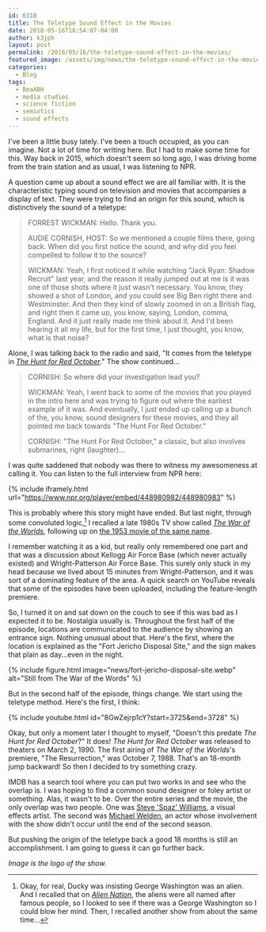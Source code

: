 ```yaml
---
id: 6318
title: The Teletype Sound Effect in the Movies
date: 2018-05-16T18:54:07-04:00
author: k3jph
layout: post
permalink: /2018/05/16/the-teletype-sound-effect-in-the-movies/
featured_image: /assets/img/news/the-teletype-sound-effect-in-the-movies.webp
categories:
  - Blog
tags:
  - BeaABH
  - media studies
  - science fiction
  - semiotics
  - sound effects
---
```

I've been a little busy lately.  I've been a touch occupied, as you
can imagine.  Not a lot of time for writing here.  But I had to
make some time for this.  Way back in 2015, which doesn't seem so
long ago, I was driving home from the train station and as usual,
I was listening to NPR.

A question came up about a sound effect we are all familiar with.
It is the characteristic typing sound on television and movies that
accompanies a display of text.  They were trying to find an origin
for this sound, which is distinctively the sound of a teletype:

> FORREST WICKMAN: Hello. Thank you.
>
> AUDIE CORNISH, HOST: So
we mentioned a couple films there, going back. When did you first
notice the sound, and why did you feel compelled to follow it to
the source?
>
> WICKMAN: Yeah, I first noticed it while watching
"Jack Ryan: Shadow Recruit" last year, and the reason it really
jumped out at me is it was one of those shots where it just wasn't
necessary. You know, they showed a shot of London, and you could
see Big Ben right there and Westminster. And then they kind of
slowly zoomed in on a British flag, and right then it came up, you
know, saying, London, comma, England. And it just really made me
think about it. And I'd been hearing it all my life, but for the
first time, I just thought, you know, what is that noise?

Alone, I was talking back to the radio and said, "It comes from the
teletype in [_The Hunt for Red
October_](https://www.rottentomatoes.com/m/hunt_for_red_october/)."  The
show continued...

> CORNISH: So where did your investigation lead you?  
>
> WICKMAN:
Yeah, I went back to some of the movies that you played in the intro
here and was trying to figure out where the earliest example of it
was. And eventually, I just ended up calling up a bunch of the, you
know, sound designers for these movies, and they all pointed me
back towards "The Hunt For Red October."
>
> CORNISH: "The Hunt For
Red October," a classic, but also involves submarines, right
(laughter)...

I was quite saddened that nobody was there to witness my awesomeness
at calling it.  You can listen to the full interview from NPR here:

{% include iframely.html url="https://www.npr.org/player/embed/448980982/448980983" %}

This is probably where this story might have ended.  But last night,
through some convoluted logic,[^aliennation] I recalled a
late 1980s TV show called [_The War of the
Worlds_](http://horrorfuel.com/2018/02/06/tv-series-review-war-worlds-complete-series/),
following up on [the 1953 movie of the same
name](http://www.tcm.com/this-month/article/188880%7C0/The-War-of-the-Worlds.html).

I remember watching it as a kid, but really only remembered one
part and that was a discussion about Kellogg Air Force Base (which
never actually existed) and Wright-Patterson Air Force Base.  This
surely only stuck in my head because we lived about 15 minutes from
Wright-Patterson, and it was sort of a dominating feature of the
area.  A quick search on YouTube reveals that some of the episodes
have been uploaded, including the feature-length premiere.

So, I turned it on and sat down on the couch to see if this was bad
as I expected it to be.  Nostalgia usually is.  Throughout the first
half of the episode, locations are communicated to the audience by
showing an entrance sign.  Nothing unusual about that.  Here's the
first, where the location is explained as the "Fort Jericho Disposal
Site," and the sign makes that plain as day...even in the night.

{% include figure.html image="news/fort-jericho-disposal-site.webp" alt="Still from The War of the Words" %} 

But in the second half of the episode, things change.  We start
using the teletype method.  Here's the first, I think:

{% include youtube.html id="8GwZejrp1cY?start=3725&end=3728" %}

Okay, but only a moment later I thought to myself, "Doesn't this
predate _The Hunt for Red October_?"  It does!  _The Hunt for Red
October_ was released to theaters on March 2, 1990.  The first
airing of _The War of the Worlds_'s premiere, "The Resurrection,"
was October 7, 1988.  That's an 18-month jump backward!  So then I
decided to try something crazy.

IMDB has a search tool where you can put two works in and see who
the overlap is.  I was hoping to find a common sound designer or
foley artist or something.  Alas, it wasn't to be.  Over the entire
series and the movie, the only overlap was two people.  One was
[Steve 'Spaz' Williams](https://www.imdb.com/name/nm0931727/), a
visual effects artist.  The second was [Michael
Welden](https://www.imdb.com/name/nm0919702/), an actor whose
involvement with the show didn't occur until the end of the second
season.

But pushing the origin of the teletype back a good 18 months is
still an accomplishment.  I am going to guess it can go further
back.

_Image is the logo of the show._

[^aliennation]: Okay, for real, Ducky was insisting
George Washington was an alien.  And I recalled that on [_Alien
Nation_](https://en.wikipedia.org/wiki/Alien_Nation_(film)), the
aliens were all named after famous people, so I looked to see if
there was a George Washington so I could blow her mind.  Then, I
recalled another show from about the same time...
